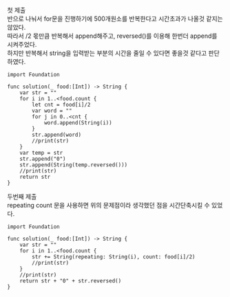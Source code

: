 첫 제출   
반으로 나눠서 for문을 진행하기에 500개원소를 반복한다고 시간초과가 나올것 같지는 않았다.   
따라서 /2 몫만큼 반복해서 append해주고, reversed()를 이용해 한번더 append를 시켜주었다.   
하지만 반복해서 string을 입력받는 부분의 시간을 줄일 수 있다면 좋을것 같다고 판단하였다.   
```
import Foundation

func solution(_ food:[Int]) -> String {
    var str = ""
    for i in 1..<food.count {
        let cnt = food[i]/2
        var word = ""
        for j in 0..<cnt {
            word.append(String(i))
        }
        str.append(word)
        //print(str)
    }
    var temp = str
    str.append("0")
    str.append(String(temp.reversed()))
    //print(str)
    return str
}
```
두번째 제출   
repeating count 문을 사용하면 위의 문제점이라 생각했던 점을 시간단축시킬 수 있었다.   
```
import Foundation

func solution(_ food:[Int]) -> String {
    var str = ""
    for i in 1..<food.count {
        str += String(repeating: String(i), count: food[i]/2)
        //print(str)
    }
    //print(str)
    return str + "0" + str.reversed()
}
```
